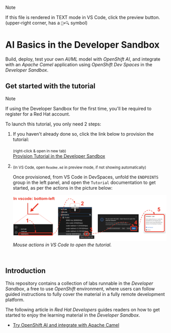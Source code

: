 > [!NOTE]  
> If this file is rendered in TEXT mode in VS Code, click the preview button. \
> (upper-right corner, has a `📖+🔍` symbol)

# AI Basics in the Developer Sandbox

Build, deploy, test your own *AI/ML* model with *OpenShift AI*, and integrate with an *Apache Camel* application using *OpenShift Dev Spaces* in the *Developer Sandbox*.

## Get started with the tutorial

> [!NOTE]  
> If using the Developer Sandbox for the first time, you'll be required to register for a Red Hat account.

To launch this tutorial, you only need 2 steps:

1. If you haven't already done so, click the link below to provision the tutorial:

    <sub>(right-click & open in new tab)</sub> \
    [Provision Tutorial in the Developer Sandbox](https://workspaces.openshift.com/#https://github.com/RedHat-Middleware-Workshops/devsandbox-catalog-ai-labs.git)
    <!-- <a target="_blank" href="https://workspaces.openshift.com/#https://github.com/RedHat-Middleware-Workshops/devsandbox-catalog-ai-labs.git">Provision Tutorial in the Developer Sandbox</a> -->

2. <sub>(In VS Code, open `Readme.md` in preview mode, if not showing automatically)</sub>


    Once provisioned, from VS Code in DevSpaces, unfold the `ENDPOINTS` group in the left panel, and open the `Tutorial` documentation to get started, as per the actions in the picture below:

    ![](docs/labs/basics/images/29-ai-open-tutorial.png)
    *Mouse actions in VS Code to open the tutorial.*

<br/>


## Introduction

This repository contains a collection of labs runnable in the _Developer Sandbox_, a free to use _OpenShift_ environment, where users can follow guided instructions to fully cover the material in a fully remote development platform.

The following article in _Red Hat Developers_ guides readers on how to get started to enjoy the learning material in the _Developer Sandbox_.

* [​​Try OpenShift AI and integrate with Apache Camel](https://developers.redhat.com/pending-to-update-url)
